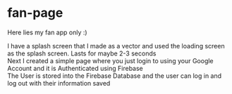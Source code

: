 # fan-page

Here lies my fan app only :)

I have a splash screen that I made as a vector and used the loading screen as the splash screen. Lasts for maybe 2-3 seconds  
Next I created a simple page where you just login to using your Google Account and it is Authenticated using Firebase  
The User is stored into the Firebase Database and the user can log in and log out with their information saved  
